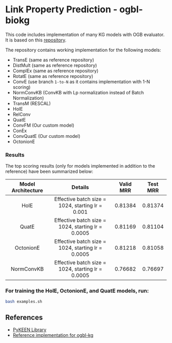 # Link Property Prediction - ogbl-biokg
This code includes implementation of many KG models with OGB evaluator. It is based on this [repository](https://github.com/DeepGraphLearning/KnowledgeGraphEmbedding).

The repository contains working implementation for the following models:
- TransE (same as reference repository)
- DistMult (same as reference repository)
- ComplEx (same as reference repository)
- RotatE (same as reference repository)
- ConvE (use branch `1-to-N` as it contains implementation with 1-N scoring)
- NormConvKB (ConvKB with Lp normalization instead of Batch Normalization)
- TransM (RESCAL)
- HolE
- RelConv
- QuatE
- ConvFM (Our custom model)
- ConEx
- ConvQuatE (Our custom model)
- OctonionE

### Results
The top scoring results (only for models implemented in addition to the reference) have been summarized below:

| Model Architecture        | Details | Valid MRR | Test MRR
|:-------------------------:|:-------:|:-------------------------:|:-----------------------:|
| HolE  | Effective batch size = 1024, starting lr = 0.001 | 0.81384 | 0.81374
| QuatE  | Effective batch size = 1024, starting lr = 0.0005 | 0.81169 | 0.81104
| OctonionE  | Effective batch size = 1024, starting lr = 0.0005 | 0.81218 | 0.81058
| NormConvKB  | Effective batch size = 1024, starting lr = 0.0005 | 0.76682 | 0.76697

### For training the HolE, OctonionE, and QuatE models, run:
```bash
bash examples.sh
```

## References
- [PyKEEN Library](https://github.com/pykeen/pykeen)
- [Reference implementation for ogbl-kg](https://github.com/DeepGraphLearning/KnowledgeGraphEmbedding)
